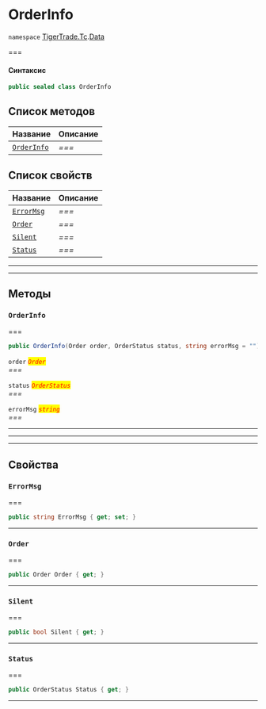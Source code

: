 # OrderInfo

`namespace` [TigerTrade.Tc](../).[Data](./)

\===

#### Синтаксис

```csharp
public sealed class OrderInfo
```

## Список методов

| Название                                        | Описание |
| ----------------------------------------------- | -------- |
| [`OrderInfo`](orderinfo.cs.md#method-orderinfo) | _===_    |

## Список свойств

| Название                                        | Описание |
| ----------------------------------------------- | -------- |
| [`ErrorMsg`](orderinfo.cs.md#property-errormsg) | _===_    |
| [`Order`](orderinfo.cs.md#property-order)       | _===_    |
| [`Silent`](orderinfo.cs.md#property-silent)     | _===_    |
| [`Status`](orderinfo.cs.md#property-status)     | _===_    |

***

***

## Методы

### `OrderInfo` <a href="#method-orderinfo" id="method-orderinfo"></a>

\===

```csharp
public OrderInfo(Order order, OrderStatus status, string errorMsg = "")
```

`order` _<mark style="color:red;">`Order`</mark>_\
_===_

`status` _<mark style="color:red;">`OrderStatus`</mark>_\
_===_

`errorMsg` _<mark style="color:red;">`string`</mark>_\
_===_

***

***

***

## Свойства

### `ErrorMsg` <a href="#property-errormsg" id="property-errormsg"></a>

\===

```csharp
public string ErrorMsg { get; set; }
```

***

### `Order` <a href="#property-order" id="property-order"></a>

\===

```csharp
public Order Order { get; }
```

***

### `Silent` <a href="#property-silent" id="property-silent"></a>

\===

```csharp
public bool Silent { get; }
```

***

### `Status` <a href="#property-status" id="property-status"></a>

\===

```csharp
public OrderStatus Status { get; }
```

***
